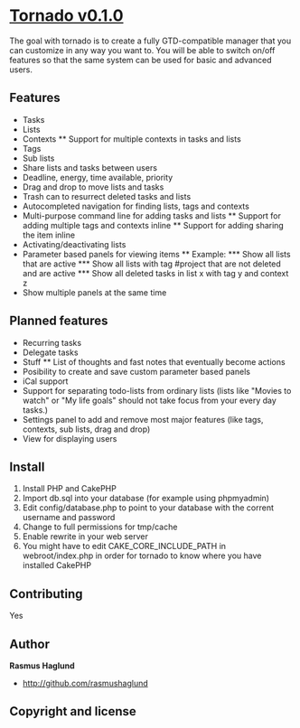 # [Tornado v0.1.0](http://github.com/rasmushaglund/tornado)

The goal with tornado is to create a fully GTD-compatible manager that you can customize in any way you want to. 
You will be able to switch on/off features so that the same system can be used for basic and advanced users.

## Features
* Tasks
* Lists
* Contexts
** Support for multiple contexts in tasks and lists
* Tags
* Sub lists
* Share lists and tasks between users
* Deadline, energy, time available, priority
* Drag and drop to move lists and tasks
* Trash can to resurrect deleted tasks and lists
* Autocompleted navigation for finding lists, tags and contexts
* Multi-purpose command line for adding tasks and lists
** Support for adding multiple tags and contexts inline
** Support for adding sharing the item inline
* Activating/deactivating lists
* Parameter based panels for viewing items
** Example:
*** Show all lists that are active
*** Show all lists with tag #project that are not deleted and are active
*** Show all deleted tasks in list x with tag y and context z
* Show multiple panels at the same time

## Planned features
* Recurring tasks
* Delegate tasks
* Stuff 
** List of thoughts and fast notes that eventually become actions
* Posibility to create and save custom parameter based panels
* iCal support
* Support for separating todo-lists from ordinary lists (lists like "Movies to watch" or "My life goals" should not take focus from your every day tasks.)
* Settings panel to add and remove most major features (like tags, contexts, sub lists, drag and drop)
* View for displaying users

## Install
1. Install PHP and CakePHP
2. Import db.sql into your database (for example using phpmyadmin)
3. Edit config/database.php to point to your database with the corrent username and password
4. Change to full permissions for tmp/cache
5. Enable rewrite in your web server
6. You might have to edit CAKE_CORE_INCLUDE_PATH in webroot/index.php in order for tornado to know where you have installed CakePHP

## Contributing
Yes

## Author
**Rasmus Haglund**
+ http://github.com/rasmushaglund

## Copyright and license
